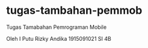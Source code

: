# tugas-tambahan-pemmob
Tugas Tamabahan Pemrograman Mobile

Oleh 
I Putu Rizky Andika
1915091021
SI 4B
